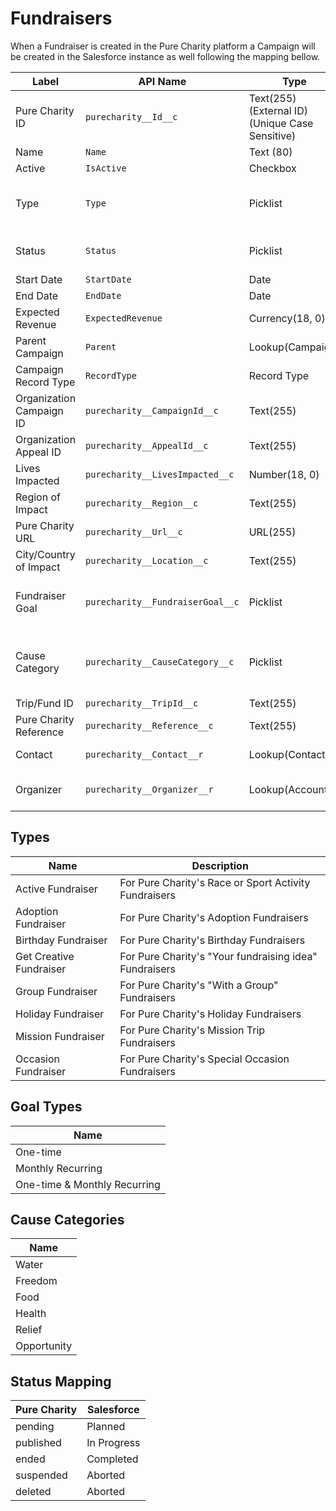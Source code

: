 # Fundraisers

When a Fundraiser is created in the Pure Charity platform a Campaign will be created in the Salesforce instance as well following the mapping bellow.

Label | API Name | Type | Description
--- | --- | --- | ---
Pure Charity ID | `purecharity__Id__c` | Text(255) (External ID) (Unique Case Sensitive) | Internal Pure Charity ID
Name | `Name` | Text (80) | Fundraiser name
Active | `IsActive` | Checkbox | `true`
Type | `Type` | Picklist | Campaign type on Pure Charity. Check the [Types](#types) table below for the available options
Status | `Status` | Picklist | Fundraiser status. Check the [Status mapping](#status-mapping) table below
Start Date | `StartDate` | Date | Fundraiser start date
End Date | `EndDate` | Date | Fundraiser end date
Expected Revenue | `ExpectedRevenue` | Currency(18, 0) | Fundraiser funding goal
Parent Campaign | `Parent` | Lookup(Campaign) | Parent Campaign on Pure Charity
Campaign Record Type | `RecordType` | Record Type | Pure Charity Fundraiser (`Pure_Charity_Fundraiser`)
Organization Campaign ID | `purecharity__CampaignId__c` | Text(255) | Fundraiser Campaign ID
Organization Appeal ID | `purecharity__AppealId__c` | Text(255) | Fundraiser Appeal ID
Lives Impacted | `purecharity__LivesImpacted__c` | Number(18, 0) | Number of lives Impacted by the Fundraiser
Region of Impact | `purecharity__Region__c` | Text(255) | Fundraiser region of impact
Pure Charity URL | `purecharity__Url__c` | URL(255) | Pure Charity's URL address to the Fundraiser
City/Country of Impact | `purecharity__Location__c` | Text(255) | Fundraiser location of impact
Fundraiser Goal | `purecharity__FundraiserGoal__c` | Picklist | Campaign Goal type on Pure Charity. Check the [Goal Types](#goal-types) table below for the available options
Cause Category | `purecharity__CauseCategory__c` | Picklist | Campaign Category on Pure Charity. Check the [Cause Categories](#cause-categories) table below for the available options
Trip/Fund ID | `purecharity__TripId__c` | Text(255) | Fundraiser Trip/Fund ID
Pure Charity Reference | `purecharity__Reference__c` | Text(255) | Fundraiser Reference Code
Contact | `purecharity__Contact__r` | Lookup(Contact) | Fundraiser Organizer Contact (Admin or Owner)
Organizer | `purecharity__Organizer__r` | Lookup(Account) | Fundraiser Organizer Account (Admin or Owner)

## Types

Name | Description
--- | ---
Active Fundraiser | For Pure Charity's Race or Sport Activity Fundraisers
Adoption Fundraiser | For Pure Charity's Adoption Fundraisers
Birthday Fundraiser | For Pure Charity's Birthday Fundraisers
Get Creative Fundraiser | For Pure Charity's "Your fundraising idea" Fundraisers
Group Fundraiser | For Pure Charity's "With a Group" Fundraisers
Holiday Fundraiser | For Pure Charity's Holiday Fundraisers
Mission Fundraiser | For Pure Charity's Mission Trip Fundraisers
Occasion Fundraiser | For Pure Charity's Special Occasion Fundraisers


## Goal Types

| Name |
| --- |
| One-time |
| Monthly Recurring |
| One-time & Monthly Recurring |

## Cause Categories

| Name |
| --- |
| Water |
| Freedom |
| Food |
| Health |
| Relief |
| Opportunity |

## Status Mapping
Pure Charity | Salesforce
--- | ---
pending | Planned
published | In Progress
ended | Completed
suspended | Aborted
deleted | Aborted
